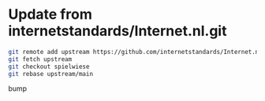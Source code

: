 # Update from internetstandards/Internet.nl.git  

```sh
git remote add upstream https://github.com/internetstandards/Internet.nl.git
git fetch upstream
git checkout spielwiese
git rebase upstream/main
``` 

bump

